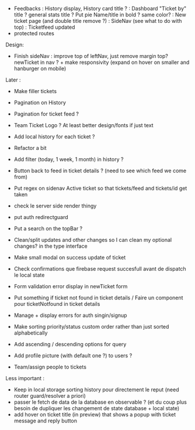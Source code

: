 - Feedbacks : History display, History card title ?
: Dashboard "Ticket by" title ? general stats title ? Put pie Name/title in bold ? same color?
: New ticket page (and double title remove ?)
: SideNav (see what to do with top)
: Ticketfeed updated
- protected routes

Design:
- Finish sideNav : improve top of leftNav, just remove margin top? newTicket in nav ? + make responsivity (expand on hover on smaller and hanburger on mobile)

Later :
- Make filler tickets 
-  Pagination on History
- Pagination for ticket feed ?
- Team Ticket Logo ? At least better design/fonts if just text
- Add local history for each ticket ?
- Refactor a bit
- Add filter (today, 1 week, 1 month) in history ?
- Button back to feed in ticket details ? (need to see which feed we come from)
- Put regex on sidenav Active ticket so that tickets/feed and tickets/id get taken
- check le server side render thingy
- put auth redirectguard
- Put a search on the topBar ?
- Clean/split updates and other changes so I can clean my optional changes? in the type interface
- Make small modal on success update of ticket
- Check confirmations que firebase request succesfull avant de dispatch le local state
- Form validation error display in newTicket form

- Put something if ticket not found in ticket details / Faire un component pour ticketNotfound in ticket details
- Manage + display errors for auth singin/signup
- Make sorting priority/status custom order rather than just sorted alphabetically
- Add ascending / descending options for query
- Add profile picture (with default one ?) to users ?
- Team/assign people to tickets


Less important :
- Keep in local storage sorting history pour directement le reput (need router guard/resolver a priori)
- passer le fetch de data de la database en observable ? (et du coup plus besoin de dupliquer les changement de state database + local state)
- add hover on ticket title (in preview) that shows a popup with ticket message and reply button